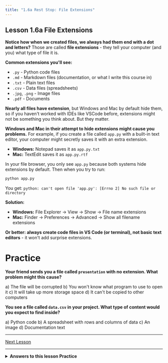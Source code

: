 ```yaml
---
title: "1.6a Rest Stop: File Extensions"
---
```

## Lesson 1.6a File Extensions

**Notice how when we created files, we always had them end  with a dot and letters?** Those are called **file extensions** - they tell your computer (and you) what type of file it is.

**Common extensions you'll see:**
- `.py` - Python code files
- `.md` - Markdown files (documentation, or what I write this course in)
- `.txt` - Plain text files
- `.csv` - Data files (spreadsheets)
- `.jpg`, `.png` - Image files
- `.pdf` - Documents

**Nearly all files have extension**, but Windows and Mac by default hide them, so if you haven't worked with IDEs like VSCode before, extensions might not be something you think about. But they matter.

**Windows and Mac in their attempt to hide extensions might cause you problems.** For example, if you create a file called `app.py` with a built-in text editor, your computer might secretly saves it with an extra extension.

- **Windows:** Notepad saves it as `app.py.txt`
- **Mac:** TextEdit saves it as `app.py.rtf`

In your file browser, you only see `app.py` because both systems hide extensions by default.
Then when you try to run:
```bash
python app.py
```

You get: `python: can't open file 'app.py': [Errno 2] No such file or directory`

**Solution:**
- **Windows:** File Explorer → View → Show → File name extensions
- **Mac:** Finder → Preferences → Advanced → Show all filename extensions

**Or better: always create code files in VS Code (or terminal), not basic text editors** - it won't add surprise extensions.

# Practice

**Your friend sends you a file called `presentation` with no extension. What problem might this cause?**

a) The file will be corrupted 
b) You won't know what program to use to open it 
c) It will take up more storage space 
d) It can't be copied to other computers


**You see a file called `data.csv` in your project. What type of content would you expect to find inside?**

a) Python code 
b) A spreadsheet with rows and columns of data 
c) An image 
d) Documentation text

---
[Next Lesson](7_basic_terminal.md)

---

<details> <summary><b>Answers to this lesson Practice</b></summary> <b>Question 1 - Correct answer:</b> <p> b) You won't know what program to use to open it </p> <p> File extensions tell the operating system and users what type of file it is and which program should be used to open it. Without an extension, you have to guess the file type or try different programs until you find one that works. </p> <b>Question 2 - Correct answer:</b> <p> b) A spreadsheet with rows and columns of data </p> <p> The .csv extension stands for "Comma-Separated Values" - it's a plain text format used to store tabular data where each line represents a row and columns are separated by commas. CSV files are commonly used for data exchange between different programs. </p> </details> <!-- end of answers section -->
